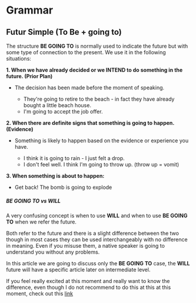 # Grammar

## Futur Simple (To Be + going to)

The structure **BE GOING TO** is normally used to indicate the future but with some type of connection to the present. We use it in the following situations:

**1. When we have already decided or we INTEND to do something in the future. (Prior Plan)**

* The decision has been made before the moment of speaking.

  * They're going to retire to the beach - in fact they have already bought a little beach house.
  * I'm going to accept the job offer.

**2. When there are definite signs that something is going to happen. (Evidence)**

* Something is likely to happen based on the evidence or experience you have.

  * I think it is going to rain - I just felt a drop.
  * I don't feel well. I think I'm going to throw up. (throw up = vomit)

**3. When something is about to happen:**

* Get back! The bomb is going to explode

##### BE GOING TO vs WILL

A very confusing concept is when to use **WILL** and when to use **BE GOING TO** when we refer the future.

Both refer to the future and there is a slight difference between the two though in most cases they can be used interchangeably with no difference in meaning. Even if you misuse them, a native speaker is going to understand you without any problems.

In this article we are going to discuss only the **BE GOING TO** case, the **WILL** future will have a specific article later on intermediate level.

If you feel really excited at this moment and really want to know the difference, even though I do not recommend to do this at this at this moment, check out this <a href="https://www.grammar.cl/Notes/Future_Will_vs_Going.htm">link</a>

<!-- https://www.grammar.cl/Notes/Future_Will_vs_Going.htm -->